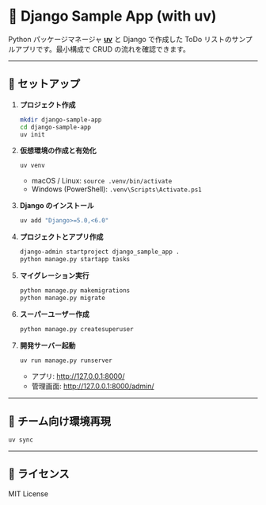 # 🐍 Django Sample App (with uv)

Python パッケージマネージャ **[uv](https://github.com/astral-sh/uv)** と Django で作成した ToDo リストのサンプルアプリです。最小構成で CRUD の流れを確認できます。

---

## 🚀 セットアップ

1. **プロジェクト作成**

   ```bash
   mkdir django-sample-app
   cd django-sample-app
   uv init
   ```

2. **仮想環境の作成と有効化**

   ```bash
   uv venv
   ```

   - macOS / Linux: `source .venv/bin/activate`
   - Windows (PowerShell): `.venv\Scripts\Activate.ps1`

3. **Django のインストール**

   ```bash
   uv add "Django>=5.0,<6.0"
   ```

4. **プロジェクトとアプリ作成**

   ```bash
   django-admin startproject django_sample_app .
   python manage.py startapp tasks
   ```

5. **マイグレーション実行**

   ```bash
   python manage.py makemigrations
   python manage.py migrate
   ```

6. **スーパーユーザー作成**

   ```bash
   python manage.py createsuperuser
   ```

7. **開発サーバー起動**

   ```bash
   uv run manage.py runserver
   ```

   - アプリ: <http://127.0.0.1:8000/>
   - 管理画面: <http://127.0.0.1:8000/admin/>

---

## 🧩 チーム向け環境再現

```bash
uv sync
```

---

## 🧾 ライセンス

MIT License
